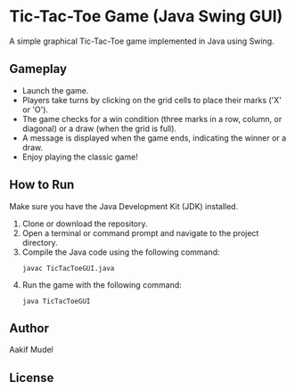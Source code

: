 
# Tic-Tac-Toe Game (Java Swing GUI)

A simple graphical Tic-Tac-Toe game implemented in Java using Swing.

## Gameplay

- Launch the game.
- Players take turns by clicking on the grid cells to place their marks ('X' or 'O').
- The game checks for a win condition (three marks in a row, column, or diagonal) or a draw (when the grid is full).
- A message is displayed when the game ends, indicating the winner or a draw.
- Enjoy playing the classic game!

## How to Run

Make sure you have the Java Development Kit (JDK) installed.

1. Clone or download the repository.
2. Open a terminal or command prompt and navigate to the project directory.
3. Compile the Java code using the following command:
   ```
   javac TicTacToeGUI.java
   ```
4. Run the game with the following command:
   ```
   java TicTacToeGUI
   ```


## Author

Aakif Mudel

## License

